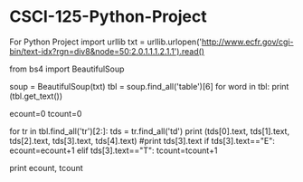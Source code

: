 # CSCI-125-Python-Project
For Python Project
import urllib
txt = urllib.urlopen('http://www.ecfr.gov/cgi-bin/text-idx?rgn=div8&node=50:2.0.1.1.1.2.1.1').read()


from bs4 import BeautifulSoup

soup = BeautifulSoup(txt)
tbl = soup.find_all('table')[6]
for word in tbl:
  print (tbl.get_text())

ecount=0
tcount=0

for tr in tbl.find_all('tr')[2:]:
    tds = tr.find_all('td')
    print (tds[0].text, tds[1].text, tds[2].text, tds[3].text, tds[4].text)
    #print tds[3].text
    if tds[3].text=="E":
        ecount=ecount+1
    elif tds[3].text=="T":
        tcount=tcount+1
        
print ecount, tcount
